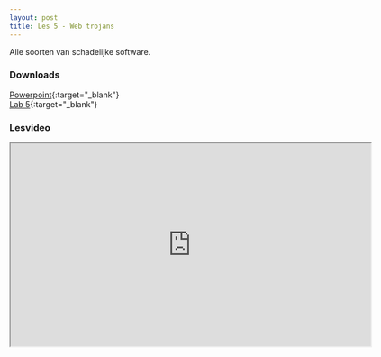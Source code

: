 ```yaml
---
layout: post
title: Les 5 - Web trojans
---
```


Alle soorten van schadelijke software.

### Downloads

[Powerpoint](https://drive.google.com/file/d/1Kawj4QD1NsvyyVvgQSDZOtVG9vLummFJ/view?usp=sharing){:target="_blank"}  
[Lab 5](https://drive.google.com/file/d/1IO8wUFM9-ZN_VchoZg3tDUOGVSp5FEcu/view?usp=sharing){:target="_blank"}

### Lesvideo
<iframe src="https://drive.google.com/file/d/1lBosk6MXAi5pTTmSPxXNtBlZHYfBnExm/preview" width="640" height="360" allowFullScreen allow="accelerometer; autoplay; encrypted-media; gyroscope; picture-in-picture"></iframe>

